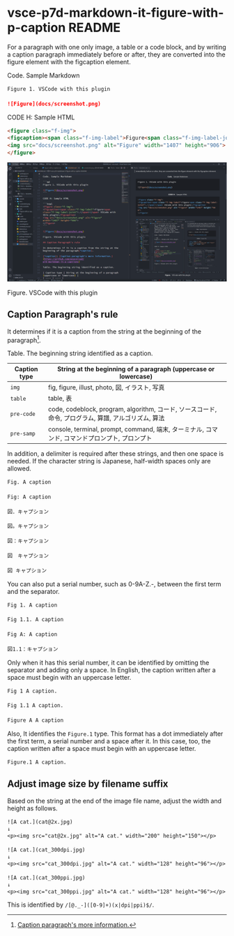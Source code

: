 # vsce-p7d-markdown-it-figure-with-p-caption README

For a paragraph with one only image, a table or a code block, and by writing a caption paragraph immediately before or after, they are converted into the figure element with the figcaption element.

Code. Sample Markdown

```md
Figure 1. VSCode with this plugin

![Figure](docs/screenshot.png)
```

CODE H: Sample HTML

```html
<figure class="f-img">
<figcaption><span class="f-img-label">Figure<span class="f-img-label-joint">.</span></span> VSCode with this plugin</figcaption>
<img src="docs/screenshot.png" alt="Figure" width="1407" height="906">
</figure>
```

![Figure](docs/screenshot.png)

Figure. VSCode with this plugin

## Caption Paragraph's rule

It determines if it is a caption from the string at the beginning of the paragraph[^caption].

[^caption]: [Caption paragraph's more information.](https://github.com/peaceroad/p7d-markdown-it-p-captions)

Table. The beginning string identified as a caption.

| Caption type | String at the beginning of a paragraph (uppercase or lowercase) |
| ---- | ---- |
| `img` | fig, figure, illust, photo, 図, イラスト, 写真 |
| `table` | table, 表 |
| `pre-code` | code, codeblock, program, algorithm, コード, ソースコード, 命令, プログラム, 算譜, アルゴリズム, 算法 |
| `pre-samp` | console, terminal, prompt, command, 端末, ターミナル, コマンド, コマンドプロンプト, プロンプト |

In addition, a delimiter is required after these strings, and then one space is needed. If the character string is Japanese, half-width spaces only are allowed.

```md
Fig. A caption

Fig: A caption

図．キャプション

図。キャプション

図：キャプション

図　キャプション

図 キャプション
```

You can also put a serial number, such as 0-9A-Z.-, between the first term and the separator.

```md
Fig 1. A caption

Fig 1.1. A caption

Fig A: A caption

図1.1：キャプション
```

Only when it has this serial number, it can be identified by omitting the separator and adding only a space. In English, the caption written after a space must begin with an uppercase letter.

```md
Fig 1 A caption.

Fig 1.1 A caption.

Figure A A caption
```

Also, It identifies the `Figure.1` type. This format has a dot immediately after the first term, a serial number and a space after it. In this case, too, the caption written after a space must begin with an uppercase letter.

```md
Figure.1 A caption.
```

## Adjust image size by filename suffix

Based on the string at the end of the image file name, adjust the width and height as follows.

```plain
![A cat.](cat@2x.jpg)
↓
<p><img src="cat@2x.jpg" alt="A cat." width="200" height="150"></p>

![A cat.](cat_300dpi.jpg)
↓
<p><img src="cat_300dpi.jpg" alt="A cat." width="128" height="96"></p>

![A cat.](cat_300ppi.jpg)
↓
<p><img src="cat_300ppi.jpg" alt="A cat." width="128" height="96"></p>
```

This is identified by `/[@._-]([0-9]+)(x|dpi|ppi)$/`.

